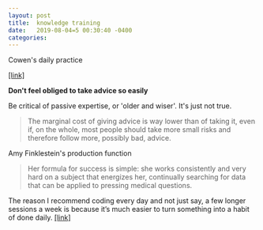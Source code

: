 ```yaml
---
layout: post
title:  knowledge training
date:   2019-08-04=5 00:30:40 -0400
categories:
---
```


Cowen's daily practice

[[link]](https://marginalrevolution.com/marginalrevolution/2019/07/how-i-practice-at-what-i-do.html)

**Don't feel obliged to take advice so easily**

Be critical of passive expertise, or 'older and wiser'. It's just not true.

>The marginal cost of giving advice is way lower than of taking it, even if, on the whole, most people should take more small risks and therefore follow more, possibly bad, advice.


Amy Finklestein's production function
>  Her formula for success is simple: she works consistently and very hard on a subject that energizes her, continually searching for data that can be applied to pressing medical questions.

The reason I recommend coding every day and not just say, a few longer sessions a week is because it’s much easier to turn something into a habit of done daily. [[link]](https://twitter.com/WellPaidGeek/status/1176828722013515777)
